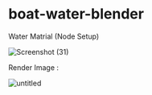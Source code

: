 # boat-water-blender

Water Matrial (Node Setup)

![Screenshot (31)](https://user-images.githubusercontent.com/64919135/150899261-c62e7c22-b1e0-46a2-8f35-37b0cfedce4a.png)


Render Image :

![untitled](https://user-images.githubusercontent.com/64919135/150899425-bcefa5d2-5548-48e3-ba9d-d420ea8e2791.png)
